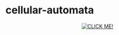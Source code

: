 # cellular-automata


<p align="center">
 <a href="https://www.youtube.com/watch?v=L5TOfSBUMhE"><img src="https://github.com/ianparcs/elementary-cellular-automata/elementary-cellular-automaton.png" alt ="CLICK ME!"/></a>

